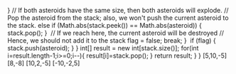 }
// If both asteroids have the same size, then both asteroids will explode.
// Pop the asteroid from the stack; also, we won't push the current asteroid to the stack.
else if (Math.abs(stack.peek()) == Math.abs(asteroid)) {
stack.pop();
}
​
// If we reach here, the current asteroid will be destroyed
// Hence, we should not add it to the stack
flag = false;
break;
}
​
if (flag) {
stack.push(asteroid);
}
}
int[] result = new int[stack.size()];
for(int i=result.length-1;i>=0;i--){
result[i]=stack.pop();
}
return result;
}
}
[5,10,-5]
[8,-8]
[10,2,-5]
[-10,-2,5]
